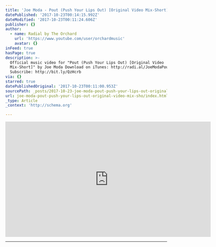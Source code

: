 ```yaml
---
title: 'Joe Moda - Pout (Push Your Lips Out) [Original Video Mix-Short]'
datePublished: '2017-10-23T00:14:15.992Z'
dateModified: '2017-10-23T00:11:24.606Z'
publisher: {}
author:
  - name: Radial by The Orchard
    url: 'https://www.youtube.com/user/orchardmusic'
    avatar: {}
inFeed: true
hasPage: true
description: >-
  Official music video for "Pout (Push Your Lips Out) [Original Video
  Mix-Short]" by Joe Moda Download on iTunes: http://radi.al/JoeModaPout
  Subscribe: http://bit.ly/QzHcrb
via: {}
starred: true
datePublishedOriginal: '2017-10-23T00:11:00.953Z'
sourcePath: _posts/2017-10-23-joe-moda-pout-push-your-lips-out-original-video-mix-sho.md
url: joe-moda-pout-push-your-lips-out-original-video-mix-sho/index.html
_type: Article
_context: 'http://schema.org'

---
```

<iframe src="https://cdn.embedly.com/widgets/media.html?src=https%3A%2F%2Fwww.youtube.com%2Fembed%2FfL_VahSLqwM%3Ffeature%3Doembed&amp;url=http%3A%2F%2Fwww.youtube.com%2Fwatch%3Fv%3DfL_VahSLqwM&amp;image=https%3A%2F%2Fi.ytimg.com%2Fvi%2FfL_VahSLqwM%2Fhqdefault.jpg&amp;key=a715cf41cc93453ca338d350cd26f87b&amp;type=text%2Fhtml&amp;schema=youtube" width="640" height="360" scrolling="no" frameborder="0" allowfullscreen="" style=""></iframe>

---